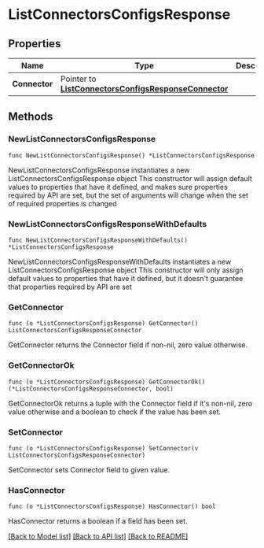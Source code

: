 # ListConnectorsConfigsResponse

## Properties

Name | Type | Description | Notes
------------ | ------------- | ------------- | -------------
**Connector** | Pointer to [**ListConnectorsConfigsResponseConnector**](ListConnectorsConfigsResponseConnector.md) |  | [optional]

## Methods

### NewListConnectorsConfigsResponse

`func NewListConnectorsConfigsResponse() *ListConnectorsConfigsResponse`

NewListConnectorsConfigsResponse instantiates a new ListConnectorsConfigsResponse object
This constructor will assign default values to properties that have it defined,
and makes sure properties required by API are set, but the set of arguments
will change when the set of required properties is changed

### NewListConnectorsConfigsResponseWithDefaults

`func NewListConnectorsConfigsResponseWithDefaults() *ListConnectorsConfigsResponse`

NewListConnectorsConfigsResponseWithDefaults instantiates a new ListConnectorsConfigsResponse object
This constructor will only assign default values to properties that have it defined,
but it doesn't guarantee that properties required by API are set

### GetConnector

`func (o *ListConnectorsConfigsResponse) GetConnector() ListConnectorsConfigsResponseConnector`

GetConnector returns the Connector field if non-nil, zero value otherwise.

### GetConnectorOk

`func (o *ListConnectorsConfigsResponse) GetConnectorOk() (*ListConnectorsConfigsResponseConnector, bool)`

GetConnectorOk returns a tuple with the Connector field if it's non-nil, zero value otherwise
and a boolean to check if the value has been set.

### SetConnector

`func (o *ListConnectorsConfigsResponse) SetConnector(v ListConnectorsConfigsResponseConnector)`

SetConnector sets Connector field to given value.

### HasConnector

`func (o *ListConnectorsConfigsResponse) HasConnector() bool`

HasConnector returns a boolean if a field has been set.


[[Back to Model list]](../README.md#documentation-for-models) [[Back to API list]](../README.md#documentation-for-api-endpoints) [[Back to README]](../README.md)
